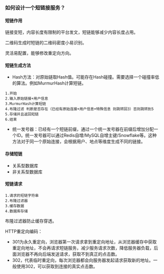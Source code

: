 ### 如何设计一个短链接服务？

#### 短链作用

链接变短，内容长度有限制的平台发文，短链能够减少内容长度占用。

二维码生成时短链的二维码密度小易识别。

灵活易配置，能够修改重定向方向。

#### 短链生成方法

- Hash方法：对原始链取Hash值。可能存在Hash碰撞。需要选择一个碰撞率低的算法。例如MurmurHash计算短链。

```
1.开始
2.输入原始链接+用户信息
3.MurmurHash计算短链
4.布隆过滤 判断是否存在（已经有原始连接+用户信息+特殊信息 则跳转回3）否则跳转到5
5.存储并且返回短链
6.结束
```

- 统一发号器：已经有一个短链前缀，通过一个统一发号器在前缀后增加分配一个ID。统一发号器可以通过Redis自增/MySQL自增主键/Snowflake等。这种方法对于同一个原始连接，会根据用户、地点等维度生成不同的链接。

#### 存储短链

- 关系型数据库
- 非关系型数据库

#### 短链请求

```
1.请求的短链字符串
2.布隆过滤器
3.缓存数据
4.数据库存储
```

布隆过滤器防止缓存穿透。

HTTP重定向编码：

- 301为永久重定向，浏览器第一次请求拿到重定向地址，从浏览器缓存中获取重定向地址，不会再请求短链服务，减少服务请求次数，降低服务器负载，后面浏览器不再向后端发送请求，获取不到真正的点击数。
- 302，代表临时重定向，每次浏览器都会向服务器发起请求获取新的地址。一般使用302，可以获取到连接的真实点击数。

